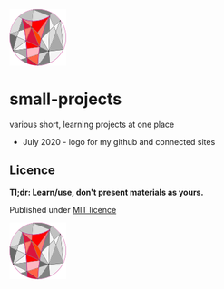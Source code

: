 ![logo](repo-mix.png)

# small-projects
various short, learning projects at one place

- July 2020 - logo for my github and connected sites

## Licence
**Tl;dr: Learn/use, don't present materials as yours.**

Published under [MIT licence](LICENCE)

![logo](repo-mix.png)
